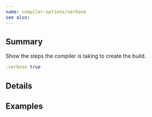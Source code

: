 ```yaml
---
name: compiler-options/verbose
see also:
---
```


## Summary

Show the steps the compiler is taking to create the build.

```clj
:verbose true
```

## Details

## Examples
